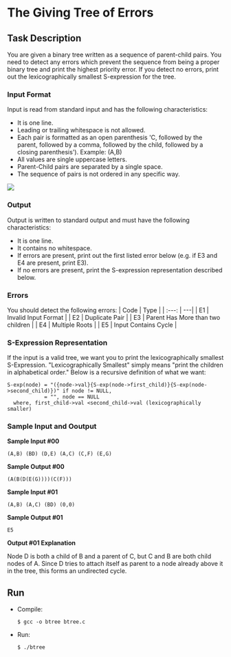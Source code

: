 # The Giving Tree of Errors

## Task Description

You are given a binary tree written as a sequence of parent-child pairs. You need to detect any errors which prevent the sequence from being a proper binary tree and print the highest priority error. If you detect no errors, print out the lexicographically smallest S-expression for the tree.

### Input Format

Input is read from standard input and has the following characteristics:
- It is one line.
- Leading or trailing whitespace is not allowed.
- Each pair is formatted as an open parenthesis 'C, followed by the parent, followed by a comma, followed by the child, followed by a closing parenthesis'). Example: (A,B)
- All values are single uppercase letters.
- Parent-Child pairs are separated by a single space.
- The sequence of pairs is not ordered in any specific way.

![](https://i.imgur.com/XjFWNVE.png)

### Output

Output is written to standard output and must have the following characteristics:
- It is one line.
- It contains no whitespace.
- If errors are present, print out the first listed error below (e.g. if E3 and E4 are present, print E3).
- If no errors are present, print the S-expression representation described below.

### Errors

You should detect the following errors:
| Code | Type |
| :---: | ---|
| E1 | Invalid Input Format |
| E2 | Duplicate Pair |
| E3 | Parent Has More than two children |
| E4 | Multiple Roots |
| E5 | Input Contains Cycle |

### S-Expression Representation

If the input is a valid tree, we want you to print the lexicographically smallest S-Expression. "Lexicographically Smallest" simply means "print the children in alphabetical order." Below is a recursive definition of what we want:
```
S-exp(node) = "({node->val}{S-exp(node->first_child)}{S-exp(node->second_child)})" if node != NULL,
            = "", node == NULL
  where, first_child->val <second_child->val (lexicographically smaller)
```

### Sample Input and Ooutput

**Sample Input #00**
```
(A,B) (BD) (D,E) (A,C) (C,F) (E,G)
```

**Sample Output #00**
```
(A(B(D(E(G))))(C(F)))
```

**Sample Input #01**
```
(A,B) (A,C) (BD) (0,0)
```

**Sample Output #01**
```
E5
```

**Output #01 Explanation**

Node D is both a child of B and a parent of C, but C and B are both child nodes of A. Since D tries to attach itself as parent to a node already above it in the tree, this forms an undirected cycle.

## Run

- Compile:
    ```shell
    $ gcc -o btree btree.c
    ```
- Run:
    ```shell
    $ ./btree
    ```
